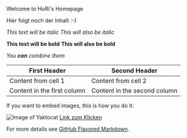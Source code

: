 Welcome to HoRi's Homepage

Hier folgt noch der Inhalt :-)

*This text will be italic*
_This will also be italic_

**This text will be bold**
__This will also be bold__

_You **can** combine them_

First Header | Second Header
------------ | -------------
Content from cell 1 | Content from cell 2
Content in the first column | Content in the second column
If you want to embed images, this is how you do it:

![Image of Yaktocat](https://octodex.github.com/images/yaktocat.png)
[Link zum Klicken](https://www.horidd.de)


For more details see [GitHub Flavored Markdown](https://guides.github.com/features/mastering-markdown/).

